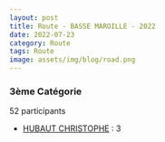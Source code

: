 ```yaml
---
layout: post
title: Route - BASSE MAROILLE - 2022
date: 2022-07-23
category: Route
tags: Route
image: assets/img/blog/road.png
---
```


### 3ème Catégorie
52 participants
- [HUBAUT CHRISTOPHE](https://teamspecializedlille.cc/coureurs/hubautchristophe) : 3
